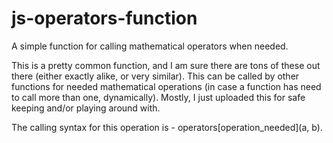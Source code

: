 # js-operators-function

A simple function for calling mathematical operators when needed.

This is a pretty common function, and I am sure there are tons of these out there (either exactly alike, or very similar).  This can be called by other functions for needed mathematical operations (in case a function has need to call more than one, dynamically).  Mostly, I just uploaded this for safe keeping and/or playing around with.

The calling syntax for this operation is - operators[operation_needed](a, b).
